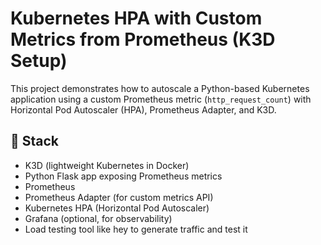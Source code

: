 # Kubernetes HPA with Custom Metrics from Prometheus (K3D Setup)

This project demonstrates how to autoscale a Python-based Kubernetes application using a custom Prometheus metric (`http_request_count`) with Horizontal Pod Autoscaler (HPA), Prometheus Adapter, and K3D.

## 🧱 Stack

- K3D (lightweight Kubernetes in Docker)
- Python Flask app exposing Prometheus metrics
- Prometheus
- Prometheus Adapter (for custom metrics API)
- Kubernetes HPA (Horizontal Pod Autoscaler)
- Grafana (optional, for observability)
- Load testing tool like hey to generate traffic and test it
